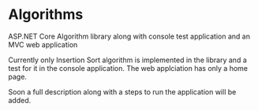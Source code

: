 # Algorithms
ASP.NET Core Algorithm library along with console test application and an MVC web application

Currently only Insertion Sort algorithm is implemented in the library and a test for it in the console application.
The web applciation has only a home page.

Soon a full description along with a steps to run the application will be added.
